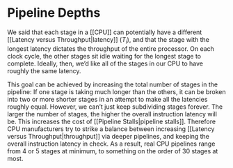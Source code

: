 # Pipeline Depths

We said that each stage in a [[CPU]] can potentially have a different [[Latency versus Throughput|latency]] ($T_i$), and that the stage with the longest latency dictates the throughput of the entire processor. On each clock cycle, the other stages sit idle waiting for the longest stage to complete. Ideally, then, we’d like all of the stages in our CPU to have roughly the same latency.

This goal can be achieved by increasing the total number of stages in the pipeline: If one stage is taking much longer than the others, it can be broken into two or more shorter stages in an attempt to make all the latencies roughly equal. However, we can’t just keep subdividing stages forever. The larger the number of stages, the higher the overall instruction latency will be. This increases the cost of [[Pipeline Stalls|pipeline stalls]]. Therefore CPU manufacturers try to strike a balance between increasing [[Latency versus Throughput|throughput]] via deeper pipelines, and keeping the overall instruction latency in check. As a result, real CPU pipelines range from 4 or 5 stages at minimum, to something on the order of 30 stages at most.